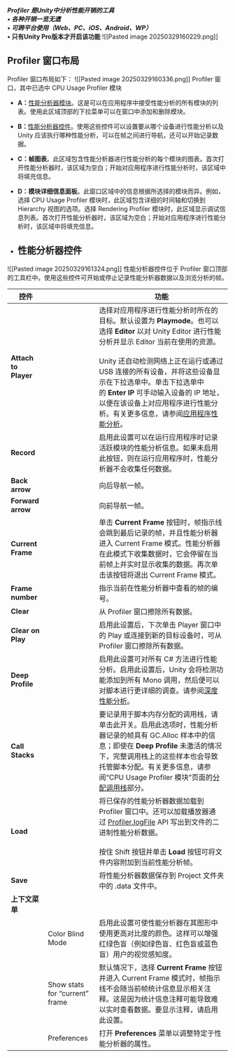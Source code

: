 **_Profiler 是Unity中分析性能开销的工具_**  
**_• 各种开销一览无遗_**  
**_• 可跨平台使用（Web、PC、iOS、Android、WP）_**  
**• 只有Unity Pro版本才开启该功能**
![[Pasted image 20250329160229.png]]

## Profiler 窗口布局
Profiler 窗口布局如下：
![[Pasted image 20250329160336.png]]
Profiler 窗口，其中已选中 CPU Usage Profiler 模块

- **A：**[性能分析器模块](https://docs.unity.cn/cn/2019.4/Manual/ProfilerWindow.html#module)。这是可以在应用程序中接受性能分析的所有模块的列表。使用此区域顶部的下拉菜单可以在窗口中添加和删除模块。
- **B：**[性能分析器控件](https://docs.unity.cn/cn/2019.4/Manual/ProfilerWindow.html#controls)。使用这些控件可以设置要从哪个设备进行性能分析以及 Unity 应该执行哪种性能分析，可以在帧之间进行导航，还可以开始记录数据。
- **C：帧图表**。此区域包含性能分析器进行性能分析的每个模块的图表。首次打开性能分析器时，该区域为空白；开始对应用程序进行性能分析时，该区域中将填充信息。
- **D：模块详细信息面板**。此窗口区域中的信息根据所选择的模块而异。例如，选择 CPU Usage Profiler 模块时，此区域包含详细的时间轴和切换到 Hierarchy 视图的选项。选择 Rendering Profiler 模块时，此区域显示调试信息列表。首次打开性能分析器时，该区域为空白；开始对应用程序进行性能分析时，该区域中将填充信息。

- ## 性能分析器控件
![[Pasted image 20250329161324.png]]
性能分析器控件位于 Profiler 窗口顶部的工具栏中。使用这些控件可开始或停止记录性能分析器数据以及浏览分析的帧。

| **控件**               |                                | **功能**                                                                                                                                                                                                                                                                                                                    |
| -------------------- | ------------------------------ | ------------------------------------------------------------------------------------------------------------------------------------------------------------------------------------------------------------------------------------------------------------------------------------------------------------------------- |
| **Attach to Player** |                                | 选择对应用程序进行性能分析时所在的目标。默认设置为 **Playmode**。也可以选择 **Editor** 以对 Unity Editor 进行性能分析并显示 Editor 当前在使用的资源。  <br>  <br>Unity 还自动检测网络上正在运行或通过 USB 连接的所有设备，并将这些设备显示在下拉选单中。单击下拉选单中的 **Enter IP** 可手动输入设备的 IP 地址，以便在该设备上对应用程序进行性能分析。有关更多信息，请参阅[应用程序性能分析](https://docs.unity.cn/cn/2019.4/Manual/profiler-profiling-applications.html)。 |
| **Record**           |                                | 启用此设置可以在运行应用程序时记录活跃模块的性能分析信息。如果未启用此按钮，则在运行应用程序时，性能分析器不会收集任何数据。                                                                                                                                                                                                                                                            |
| **Back arrow**       |                                | 向后导航一帧。                                                                                                                                                                                                                                                                                                                   |
| **Forward arrow**    |                                | 向前导航一帧。                                                                                                                                                                                                                                                                                                                   |
| **Current Frame**    |                                | 单击 **Current Frame** 按钮时，帧指示线会跳到最后记录的帧，并且性能分析器进入 Current Frame 模式。性能分析器在此模式下收集数据时，它会停留在当前帧上并实时显示收集的数据。再次单击该按钮将退出 Current Frame 模式。                                                                                                                                                                                        |
| **Frame number**     |                                | 指示当前在性能分析器中查看的帧的编号。                                                                                                                                                                                                                                                                                                       |
| **Clear**            |                                | 从 Profiler 窗口擦除所有数据。                                                                                                                                                                                                                                                                                                      |
| **Clear on Play**    |                                | 启用此设置后，下次单击 Player 窗口中的 Play 或连接到新的目标设备时，可从 Profiler 窗口擦除所有数据。                                                                                                                                                                                                                                                            |
| **Deep Profile**     |                                | 启用此设置可对所有 C# 方法进行性能分析。启用此设置后，Unity 会将检测功能添加到所有 Mono 调用，然后便可以对脚本进行更详细的调查。请参阅[深度性能分析](https://docs.unity.cn/cn/2019.4/Manual/ProfilerWindow.html#deep-profiling)。                                                                                                                                                           |
| **Call Stacks**      |                                | 要记录用于脚本内存分配的调用栈，请单击此开关。启用此选项时，性能分析器记录的帧具有 GC.Alloc 样本中的信息；即使在 **Deep Profile** 未激活的情况下，完整调用栈上的这些样本也会导致托管脚本分配。有关更多信息，请参阅“CPU Usage Profiler 模块”页面的[分配调用栈](https://docs.unity.cn/cn/2019.4/Manual/ProfilerCPU.html#allocation-callstacks)部分。                                                                                |
| **Load**             |                                | 将已保存的性能分析器数据加载到 Profiler 窗口中。还可以加载播放器通过 [Profiler.logFile](https://docs.unity.cn/cn/2019.4/ScriptReference/Profiling.Profiler-logFile.html) API 写出到文件的二进制性能分析数据。  <br>  <br>按住 Shift 按钮并单击 **Load** 按钮可将文件内容附加到当前性能分析帧。                                                                                                   |
| **Save**             |                                | 将性能分析器数据保存到 Project 文件夹中的 .data 文件中。                                                                                                                                                                                                                                                                                      |
| **上下文菜单**            |                                |                                                                                                                                                                                                                                                                                                                           |
|                      | Color Blind Mode               | 启用此设置可使性能分析器在其图形中使用更高对比度的颜色。这样可以增强红绿色盲（例如绿色盲、红色盲或蓝色盲）用户的视觉感知度。                                                                                                                                                                                                                                                            |
|                      | Show stats for “current” frame | 默认情况下，选择 **Current Frame** 按钮并进入 Current Frame 模式时，帧指示线不会随当前帧统计信息显示相关注释。这是因为统计信息注释可能导致难以实时查看数据。要显示注释，请启用此设置。                                                                                                                                                                                                              |
|                      | Preferences                    | 打开 **Preferences** 菜单以调整特定于性能分析器的属性。                                                                                                                                                                                                                                                                                      |
